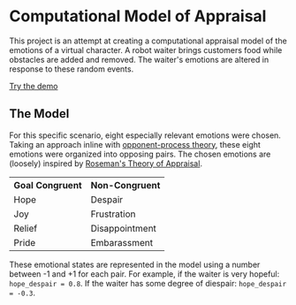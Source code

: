 Computational Model of Appraisal
================================

This project is an attempt at creating a computational appraisal model of the emotions of a virtual character.
A robot waiter brings customers food while obstacles are added and removed. The waiter's emotions are altered
in response to these random events.

[Try the demo](http://derekcomputer.com/projects/appraisal/demo.html)

The Model
---------
For this specific scenario, eight especially relevant emotions were chosen. Taking an approach inline with
[opponent-process theory](http://en.wikipedia.org/wiki/Opponent-process_theory), these eight emotions were
organized into opposing pairs. The chosen emotions are (loosely) inspired by
[Roseman's Theory of Appraisal](http://en.wikipedia.org/wiki/Appraisal_theory#Roseman.27s_Theory_of_Appraisal).

<table>
  <tr><th>Goal Congruent</th><th>Non-Congruent</th></tr>
  <tr><td>Hope</td><td>Despair</td></tr>
  <tr><td>Joy</td><td>Frustration</td></tr>
  <tr><td>Relief</td><td>Disappointment</td></tr>
  <tr><td>Pride</td><td>Embarassment</td></tr>
</table>

These emotional states are represented in the model using a number between -1 and +1 for each pair. For example,
if the waiter is very hopeful: `hope_despair = 0.8`. If the waiter has some degree of diespair:
`hope_despair = -0.3`.
